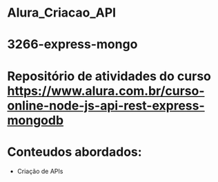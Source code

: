 # Alura_Criacao_API
# 3266-express-mongo
# Repositório de atividades do curso https://www.alura.com.br/curso-online-node-js-api-rest-express-mongodb
# Conteudos abordados:
* Criação de APIs
